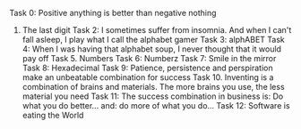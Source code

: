 Task 0: Positive anything is better than negative nothing
1. The last digit
Task 2: I sometimes suffer from insomnia. And when I can't fall asleep, I play what I call the alphabet gamer
Task 3: alphABET
Task 4: When I was having that alphabet soup, I never thought that it would pay off
Task 5. Numbers
Task 6: Numberz
Task 7: Smile in the mirror
Task 8: Hexadecimal
Task 9: Patience, persistence and perspiration make an unbeatable combination for success
Task 10. Inventing is a combination of brains and materials. The more brains you use, the less material you need
Task 11: The success combination in business is: Do what you do better... and: do more of what you do...
Task 12: Software is eating the World
